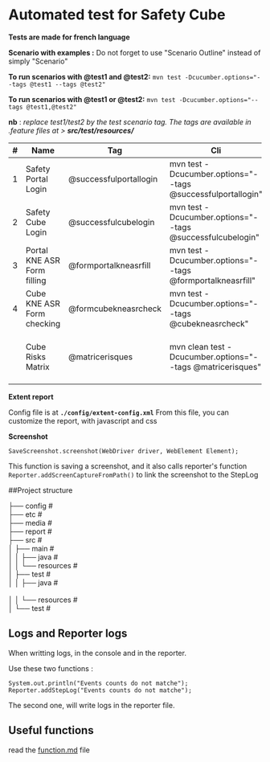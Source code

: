 # Automated test for Safety Cube

**Tests are made for french language**

**Scenario with examples :**
Do not forget to use "Scenario Outline" instead of simply "Scenario"

**To run scenarios with @test1 and @test2:**
`mvn test -Dcucumber.options="--tags @test1 --tags @test2"`

**To run scenarios with @test1 or @test2:**
`mvn test -Dcucumber.options="--tags @test1,@test2"`


**nb** : *replace test1/test2 by the test scenario tag. The tags are available in .feature files at > **src/test/resources/***


| # | Name | Tag | Cli | Description |
| -- | -- | -- | -- | -- |
| 1 | Safety Portal Login | @successfulportallogin | mvn test -Dcucumber.options="--tags @successfulportallogin" | Login to portal as Safety-Line |
| 2 | Safety Cube Login | @successfulcubelogin | mvn test -Dcucumber.options="--tags @successfulcubelogin" | Login to cube as Safety-Line |
| 3 | Portal KNE ASR Form filling | @formportalkneasrfill| mvn test -Dcucumber.options="--tags @formportalkneasrfill" | Portal KNE ASR Form filling. Must be exectuted before @cubekneasrcheck|
| 4 | Cube KNE ASR Form checking | @formcubekneasrcheck| mvn test -Dcucumber.options="--tags @cubekneasrcheck" | Cube KNE ASR Form checking. Must be exectuted after @formportalkneasrfill|
|   | Cube Risks Matrix | @matricerisques | mvn clean test -Dcucumber.options="--tags @matricerisques" | Checks if filters and values in the table results are matching. And also if the tab has changed |
**Extent report**

Config file is at **`./config/extent-config.xml`**
From this file, you can customize the report, with javascript and css

**Screenshot**

``SaveScreenshot.screenshot(WebDriver driver, WebElement Element);``

This function is saving a screenshot, and it also calls reporter's function ``Reporter.addScreenCaptureFromPath()`` to link the screenshot to the StepLog

##Project structure


├── config                  #<br>
├── etc                     #<br>
├── media                   #<br>
├── report                  #<br>
├── src                     #<br>
│   ├── main                #<br>
│   │   ├── java            #<br>
│   │   └── resources       #<br>
│   ├── test                #<br>
│   │   ├── java            #<br>       
│   │   └── resources       #<br>
│   └── test                #<br>


## Logs and Reporter logs

When writting logs, in the console and in the reporter.

Use these two functions : 

``
System.out.println("Events counts do not matche");
Reporter.addStepLog("Events counts do not matche"); 
``

The second one, will write logs in the reporter file.


## Useful functions
read the [function.md](function.md) file
